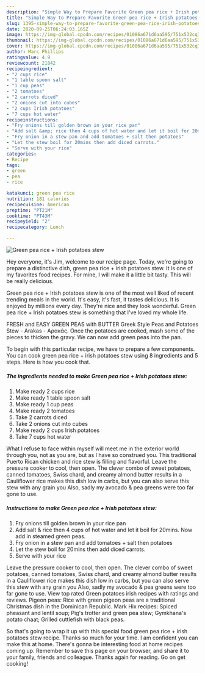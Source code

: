 ```yaml
---
description: "Simple Way to Prepare Favorite Green pea rice + Irish potatoes stew"
title: "Simple Way to Prepare Favorite Green pea rice + Irish potatoes stew"
slug: 1395-simple-way-to-prepare-favorite-green-pea-rice-irish-potatoes-stew
date: 2020-09-25T06:24:03.165Z
image: https://img-global.cpcdn.com/recipes/01086a671d6aa595/751x532cq70/green-pea-rice-irish-potatoes-stew-recipe-main-photo.jpg
thumbnail: https://img-global.cpcdn.com/recipes/01086a671d6aa595/751x532cq70/green-pea-rice-irish-potatoes-stew-recipe-main-photo.jpg
cover: https://img-global.cpcdn.com/recipes/01086a671d6aa595/751x532cq70/green-pea-rice-irish-potatoes-stew-recipe-main-photo.jpg
author: Marc Phillips
ratingvalue: 4.9
reviewcount: 21842
recipeingredient:
- "2 cups rice"
- "1 table spoon salt"
- "1 cup peas"
- "2 tomatoes"
- "2 carrots diced"
- "2 onions cut into cubes"
- "2 cups Irish potatoes"
- "7 cups hot water"
recipeinstructions:
- "Fry onions till golden brown in your rice pan"
- "Add salt &amp; rice then 4 cups of hot water and let it boil for 20mins. Now add in steamed green peas."
- "Fry onion in a stew pan and add tomatoes + salt then potatoes"
- "Let the stew boil for 20mins then add diced carrots."
- "Serve with your rice"
categories:
- Recipe
tags:
- green
- pea
- rice

katakunci: green pea rice 
nutrition: 181 calories
recipecuisine: American
preptime: "PT21M"
cooktime: "PT43M"
recipeyield: "2"
recipecategory: Lunch

---
```



![Green pea rice + Irish potatoes stew](https://img-global.cpcdn.com/recipes/01086a671d6aa595/751x532cq70/green-pea-rice-irish-potatoes-stew-recipe-main-photo.jpg)

Hey everyone, it's Jim, welcome to our recipe page. Today, we're going to prepare a distinctive dish, green pea rice + irish potatoes stew. It is one of my favorites food recipes. For mine, I will make it a little bit tasty. This will be really delicious.

Green pea rice + Irish potatoes stew is one of the most well liked of recent trending meals in the world. It's easy, it's fast, it tastes delicious. It is enjoyed by millions every day. They're nice and they look wonderful. Green pea rice + Irish potatoes stew is something that I've loved my whole life.

FRESH and EASY GREEN PEAS with BUTTER Greek Style Peas and Potatoes Stew - Arakas - Αρακάς. Once the potatoes are cooked, mash some of the pieces to thicken the gravy. We can now add green peas into the pan.


To begin with this particular recipe, we have to prepare a few components. You can cook green pea rice + irish potatoes stew using 8 ingredients and 5 steps. Here is how you cook that.

<!--inarticleads1-->

##### The ingredients needed to make Green pea rice + Irish potatoes stew:

1. Make ready 2 cups rice
1. Make ready 1 table spoon salt
1. Make ready 1 cup peas
1. Make ready 2 tomatoes
1. Take 2 carrots diced
1. Take 2 onions cut into cubes
1. Make ready 2 cups Irish potatoes
1. Take 7 cups hot water


What I refuse to face within myself will meet me in the exterior world through you, not as you are, but as I have so construed you. This traditional Puerto Rican chicken and rice stew is filling and flavorful. Leave the pressure cooker to cool, then open. The clever combo of sweet potatoes, canned tomatoes, Swiss chard, and creamy almond butter results in a Cauliflower rice makes this dish low in carbs, but you can also serve this stew with any grain you Also, sadly my avocado &amp; pea greens were too far gone to use. 

<!--inarticleads2-->

##### Instructions to make Green pea rice + Irish potatoes stew:

1. Fry onions till golden brown in your rice pan
1. Add salt &amp; rice then 4 cups of hot water and let it boil for 20mins. Now add in steamed green peas.
1. Fry onion in a stew pan and add tomatoes + salt then potatoes
1. Let the stew boil for 20mins then add diced carrots.
1. Serve with your rice


Leave the pressure cooker to cool, then open. The clever combo of sweet potatoes, canned tomatoes, Swiss chard, and creamy almond butter results in a Cauliflower rice makes this dish low in carbs, but you can also serve this stew with any grain you Also, sadly my avocado &amp; pea greens were too far gone to use. View top rated Green potatoes irish recipes with ratings and reviews. Pigeon peas: Rice with green pigeon peas are a traditional Christmas dish in the Dominican Republic. Mark Hix recipes: Spiced pheasant and lentil soup; Pig&#39;s trotter and green pea stew; Gymkhana&#39;s potato chaat; Grilled cuttlefish with black peas. 

So that's going to wrap it up with this special food green pea rice + irish potatoes stew recipe. Thanks so much for your time. I am confident you can make this at home. There's gonna be interesting food at home recipes coming up. Remember to save this page on your browser, and share it to your family, friends and colleague. Thanks again for reading. Go on get cooking!
